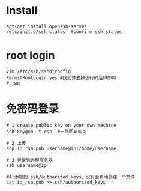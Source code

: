 # Install
```shell
apt-get install openssh-server
/etc/init.d/ssh status  #confirm ssh status
```

# root login
```shell
vim /etc/ssh/sshd_config
PermitRootLogin yes #找到并去掉该行的注释即可
# :wq 
```

# 免密码登录
```
# 1 create public key on your own mechine
ssh-keygen -t rsa  #一路回车即可

# 2 上传
scp id_rsa.pub username@ip:/home/username

# 3 登录到远程服务器
ssh username@ip

#4 添加到.ssh/authorized_keys，没有会自动创建一个文件
cat id_rsa.pub >>.ssh/authorized_keys
```

